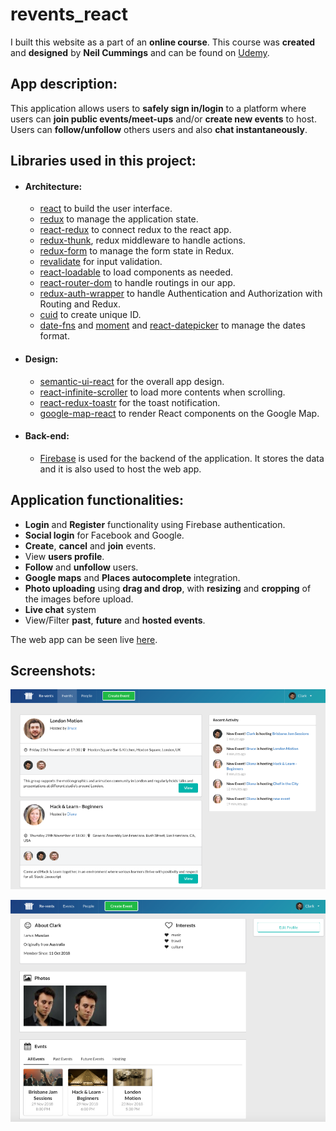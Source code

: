# revents_react

I built this website as a part of an **online course**. This course was **created** and **designed** by **Neil Cummings** and can be found on [Udemy](https://www.udemy.com/build-an-app-with-react-redux-and-firestore-from-scratch/learn/v4/overview).

## App description:

This application allows users to **safely sign in/login** to a platform where users can **join public events/meet-ups** and/or **create new events** to host.
Users can **follow/unfollow** others users and also **chat instantaneously**.

## Libraries used in this project:

- #### Architecture:

  - [react](https://reactjs.org/) to build the user interface.
  - [redux](https://redux.js.org/) to manage the application state.
  - [react-redux](https://github.com/reduxjs/react-redux) to connect redux to the react app.
  - [redux-thunk](https://github.com/reduxjs/redux-thunk), redux middleware to handle actions.
  - [redux-form](https://github.com/erikras/redux-form/) to manage the form state in Redux.
  - [revalidate](https://github.com/jfairbank/revalidate) for input validation.
  - [react-loadable](https://github.com/jamiebuilds/react-loadable) to load components as needed.
  - [react-router-dom](https://github.com/ReactTraining/react-router/tree/master/packages/react-router-dom) to handle routings in our app.
  - [redux-auth-wrapper](https://github.com/mjrussell/redux-auth-wrapper) to handle Authentication and Authorization with Routing and Redux.
  - [cuid](https://github.com/ericelliott/cuid) to create unique ID.
  - [date-fns](https://github.com/date-fns/date-fns) and [moment](https://momentjs.com/) and [react-datepicker](https://github.com/Hacker0x01/react-datepicker) to manage the dates format.

- #### Design:

  - [semantic-ui-react](https://react.semantic-ui.com/) for the overall app design.
  - [react-infinite-scroller](https://github.com/CassetteRocks/react-infinite-scroller) to load more contents when scrolling.
  - [react-redux-toastr](https://github.com/diegoddox/react-redux-toastr) for the toast notification.
  - [google-map-react](https://github.com/google-map-react/google-map-react) to render React components on the Google Map.

- #### Back-end:

  - [Firebase](https://firebase.google.com/) is used for the backend of the application. It stores the data and it is also used to host the web app.

## Application functionalities:

- **Login** and **Register** functionality using Firebase authentication.
- **Social login** for Facebook and Google.
- **Create**, **cancel** and **join** events.
- View **users profile**.
- **Follow** and **unfollow** users.
- **Google maps** and **Places autocomplete** integration.
- **Photo uploading** using **drag and drop**, with **resizing** and **cropping** of the images before upload.
- **Live chat** system
- View/Filter **past**, **future** and **hosted events**.

The web app can be seen live [here](https://revents-e29f3.firebaseapp.com/events).

## Screenshots:

  <p align="center" margin="10px">
    <img src="./public/assets/screenshot1.png" alt="screenshot 1"/>
  </p>

  <p align="center" margin="10px">
    <img src="./public/assets/screenshot2.png" alt="screenshot 1"/>
  </p>
